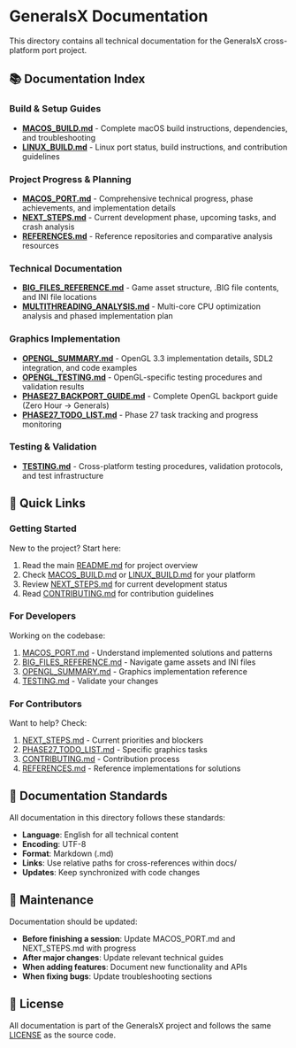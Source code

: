 # GeneralsX Documentation

This directory contains all technical documentation for the GeneralsX cross-platform port project.

## 📚 Documentation Index

### Build & Setup Guides
- **[MACOS_BUILD.md](MACOS_BUILD.md)** - Complete macOS build instructions, dependencies, and troubleshooting
- **[LINUX_BUILD.md](LINUX_BUILD.md)** - Linux port status, build instructions, and contribution guidelines

### Project Progress & Planning
- **[MACOS_PORT.md](MACOS_PORT.md)** - Comprehensive technical progress, phase achievements, and implementation details
- **[NEXT_STEPS.md](NEXT_STEPS.md)** - Current development phase, upcoming tasks, and crash analysis
- **[REFERENCES.md](REFERENCES.md)** - Reference repositories and comparative analysis resources

### Technical Documentation
- **[BIG_FILES_REFERENCE.md](BIG_FILES_REFERENCE.md)** - Game asset structure, .BIG file contents, and INI file locations
- **[MULTITHREADING_ANALYSIS.md](MULTITHREADING_ANALYSIS.md)** - Multi-core CPU optimization analysis and phased implementation plan

### Graphics Implementation
- **[OPENGL_SUMMARY.md](OPENGL_SUMMARY.md)** - OpenGL 3.3 implementation details, SDL2 integration, and code examples
- **[OPENGL_TESTING.md](OPENGL_TESTING.md)** - OpenGL-specific testing procedures and validation results
- **[PHASE27_BACKPORT_GUIDE.md](PHASE27_BACKPORT_GUIDE.md)** - Complete OpenGL backport guide (Zero Hour → Generals)
- **[PHASE27_TODO_LIST.md](PHASE27_TODO_LIST.md)** - Phase 27 task tracking and progress monitoring

### Testing & Validation
- **[TESTING.md](TESTING.md)** - Cross-platform testing procedures, validation protocols, and test infrastructure

## 🔗 Quick Links

### Getting Started
New to the project? Start here:
1. Read the main [README.md](../README.md) for project overview
2. Check [MACOS_BUILD.md](MACOS_BUILD.md) or [LINUX_BUILD.md](LINUX_BUILD.md) for your platform
3. Review [NEXT_STEPS.md](NEXT_STEPS.md) for current development status
4. Read [CONTRIBUTING.md](../CONTRIBUTING.md) for contribution guidelines

### For Developers
Working on the codebase:
1. [MACOS_PORT.md](MACOS_PORT.md) - Understand implemented solutions and patterns
2. [BIG_FILES_REFERENCE.md](BIG_FILES_REFERENCE.md) - Navigate game assets and INI files
3. [OPENGL_SUMMARY.md](OPENGL_SUMMARY.md) - Graphics implementation reference
4. [TESTING.md](TESTING.md) - Validate your changes

### For Contributors
Want to help? Check:
1. [NEXT_STEPS.md](NEXT_STEPS.md) - Current priorities and blockers
2. [PHASE27_TODO_LIST.md](PHASE27_TODO_LIST.md) - Specific graphics tasks
3. [CONTRIBUTING.md](../CONTRIBUTING.md) - Contribution process
4. [REFERENCES.md](REFERENCES.md) - Reference implementations for solutions

## 📖 Documentation Standards

All documentation in this directory follows these standards:
- **Language**: English for all technical content
- **Encoding**: UTF-8
- **Format**: Markdown (.md)
- **Links**: Use relative paths for cross-references within docs/
- **Updates**: Keep synchronized with code changes

## 🔄 Maintenance

Documentation should be updated:
- **Before finishing a session**: Update MACOS_PORT.md and NEXT_STEPS.md with progress
- **After major changes**: Update relevant technical guides
- **When adding features**: Document new functionality and APIs
- **When fixing bugs**: Update troubleshooting sections

## 📝 License

All documentation is part of the GeneralsX project and follows the same [LICENSE](../LICENSE.md) as the source code.
